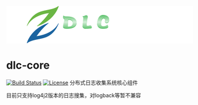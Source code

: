 ![](LOGO.png)
# dlc-core 
[![Build Status](https://travis-ci.org/xiapshen/dlc-core.svg?branch=master)](https://travis-ci.org/xiapshen/dlc-core) [![License](https://img.shields.io/badge/license-Apache%202-4EB1BA.svg)](https://www.apache.org/licenses/LICENSE-2.0.html)
分布式日志收集系统核心组件

目前只支持log4j2版本的日志搜集，对logback等暂不兼容
